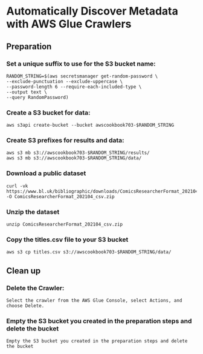 # Automatically Discover Metadata with AWS Glue Crawlers
## Preparation
### Set a unique suffix to use for the S3 bucket name:
```
RANDOM_STRING=$(aws secretsmanager get-random-password \
--exclude-punctuation --exclude-uppercase \
--password-length 6 --require-each-included-type \
--output text \
--query RandomPassword)
```
### Create a S3 bucket for data:
```
aws s3api create-bucket --bucket awscookbook703-$RANDOM_STRING
```

### Create S3 prefixes for results and data:
```
aws s3 mb s3://awscookbook703-$RANDOM_STRING/results/
aws s3 mb s3://awscookbook703-$RANDOM_STRING/data/
```

### Download a public dataset
```
curl -vk https://www.bl.uk/bibliographic/downloads/ComicsResearcherFormat_202104_csv.zip -O ComicsResearcherFormat_202104_csv.zip
```

### Unzip the dataset
```
unzip ComicsResearcherFormat_202104_csv.zip
```

### Copy the titles.csv file to your S3 bucket
```
aws s3 cp titles.csv s3://awscookbook703-$RANDOM_STRING/data/
```

## Clean up 

### Delete the Crawler:
`Select the crawler from the AWS Glue Console, select Actions, and choose Delete.`

### Empty the S3 bucket you created in the preparation steps and delete the bucket
`Empty the S3 bucket you created in the preparation steps and delete the bucket`
